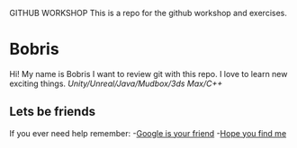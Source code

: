 GITHUB WORKSHOP
This is a repo for the github workshop and exercises.

# Bobris
Hi! My name is Bobris I want to review git with this repo. 
I love to learn new exciting things. *Unity/Unreal/Java/Mudbox/3ds Max/C++*

## Lets be friends
If you ever need help remember:
-[Google is your friend](https://google.com/)
-[Hope you find me](https://twitter.com)
